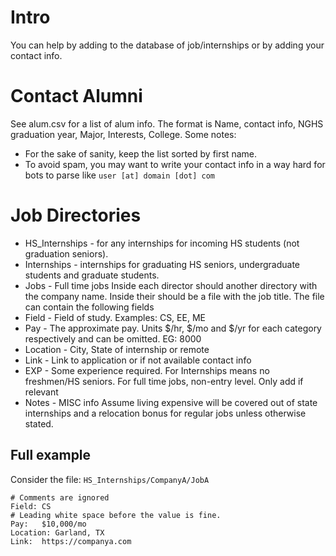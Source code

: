 # Intro
You can help by adding to the database of job/internships or by adding your contact info.

# Contact Alumni
See alum.csv for a list of alum info. The format is Name, contact info, NGHS graduation year, Major, Interests, College.
Some notes:
* For the sake of sanity, keep the list sorted by first name.
* To avoid spam, you may want to write your contact info in a way hard for bots to parse like `user [at] domain [dot] com`

# Job Directories
* HS_Internships - for any internships for incoming HS students (not graduation seniors).
* Internships    - internships for graduating HS seniors, undergraduate students and graduate students.
* Jobs           - Full time jobs
Inside each director should another directory with the company name. Inside their should be a file with the job title. The file can contain the following fields
* Field          - Field of study. Examples: CS, EE, ME
* Pay            - The approximate pay. Units $/hr, $/mo and $/yr for each category respectively and can be omitted. EG: 8000
* Location       - City, State of internship or remote
* Link           - Link to application or if not available contact info
* EXP            - Some experience required. For Internships means no freshmen/HS seniors. For full time jobs, non-entry level. Only add if relevant
* Notes          - MISC info
Assume living expensive will be covered out of state internships and a relocation bonus for regular jobs unless otherwise stated.

## Full example

Consider the file: `HS_Internships/CompanyA/JobA`

    # Comments are ignored
    Field: CS
    # Leading white space before the value is fine.
    Pay:   $10,000/mo
    Location: Garland, TX
    Link:  https://companya.com
